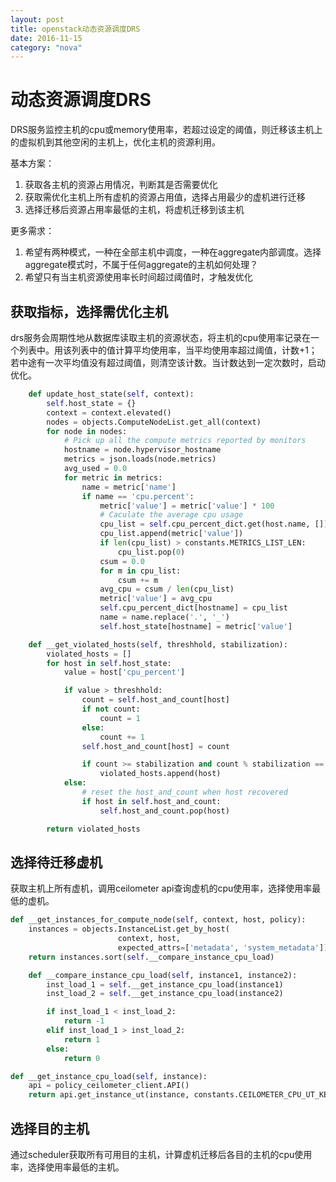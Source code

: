 ```yaml
---
layout: post
title: openstack动态资源调度DRS
date: 2016-11-15
category: "nova"
---
```


# 动态资源调度DRS

DRS服务监控主机的cpu或memory使用率，若超过设定的阈值，则迁移该主机上的虚拟机到其他空闲的主机上，优化主机的资源利用。

基本方案：

1. 获取各主机的资源占用情况，判断其是否需要优化
2. 获取需优化主机上所有虚机的资源占用值，选择占用最少的虚机进行迁移
3. 选择迁移后资源占用率最低的主机，将虚机迁移到该主机

更多需求：

1.  希望有两种模式，一种在全部主机中调度，一种在aggregate内部调度。选择aggregate模式时，不属于任何aggregate的主机如何处理？
2. 希望只有当主机资源使用率长时间超过阈值时，才触发优化



## 获取指标，选择需优化主机

drs服务会周期性地从数据库读取主机的资源状态，将主机的cpu使用率记录在一个列表中。用该列表中的值计算平均使用率，当平均使用率超过阈值，计数+1；若中途有一次平均值没有超过阈值，则清空该计数。当计数达到一定次数时，启动优化。

```python
    def update_host_state(self, context):
        self.host_state = {}
        context = context.elevated()
        nodes = objects.ComputeNodeList.get_all(context)
        for node in nodes:
            # Pick up all the compute metrics reported by monitors
            hostname = node.hypervisor_hostname
            metrics = json.loads(node.metrics)
            avg_used = 0.0
            for metric in metrics:
                name = metric['name']
                if name == 'cpu.percent':
                    metric['value'] = metric['value'] * 100
                    # Caculate the average cpu usage
                    cpu_list = self.cpu_percent_dict.get(host.name, [])
                    cpu_list.append(metric['value'])
                    if len(cpu_list) > constants.METRICS_LIST_LEN:
                        cpu_list.pop(0)
                    csum = 0.0
                    for m in cpu_list:
                        csum += m
                    avg_cpu = csum / len(cpu_list)
                    metric['value'] = avg_cpu
                    self.cpu_percent_dict[hostname] = cpu_list
                	name = name.replace('.', '_')
                	self.host_state[hostname] = metric['value']
```

```python
    def __get_violated_hosts(self, threshhold, stabilization):
        violated_hosts = []
        for host in self.host_state:
            value = host['cpu_percent']

            if value > threshhold:
                count = self.host_and_count[host]
                if not count:
                    count = 1
                else:
                    count += 1
                self.host_and_count[host] = count

                if count >= stabilization and count % stabilization == 0:
                    violated_hosts.append(host)
            else:
                # reset the host_and_count when host recovered
                if host in self.host_and_count:
                    self.host_and_count.pop(host)

        return violated_hosts
```



## 选择待迁移虚机

获取主机上所有虚机，调用ceilometer api查询虚机的cpu使用率，选择使用率最低的虚机。

```python
def __get_instances_for_compute_node(self, context, host, policy):
    instances = objects.InstanceList.get_by_host(
                        context, host,
                        expected_attrs=['metadata', 'system_metadata'])
	return instances.sort(self.__compare_instance_cpu_load)
```

```python
    def __compare_instance_cpu_load(self, instance1, instance2):
        inst_load_1 = self.__get_instance_cpu_load(instance1)
        inst_load_2 = self.__get_instance_cpu_load(instance2)

        if inst_load_1 < inst_load_2:
            return -1
        elif inst_load_1 > inst_load_2:
            return 1
        else:
            return 0
```

```python
def __get_instance_cpu_load(self, instance):
    api = policy_ceilometer_client.API()
    return api.get_instance_ut(instance, constants.CEILOMETER_CPU_UT_KEY)
```

## 选择目的主机

通过scheduler获取所有可用目的主机，计算虚机迁移后各目的主机的cpu使用率，选择使用率最低的主机。





